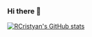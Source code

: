 ### Hi there 👋

[![RCristyan's GitHub stats](https://github-readme-stats.vercel.app/api?username=RCristyan&theme=vision-friendly-dark)](https://github.com/anuraghazra/github-readme-stats)

<!--
**RCristyan/RCristyan** is a ✨ _special_ ✨ repository because its `README.md` (this file) appears on your GitHub profile.

Here are some ideas to get you started:

- 🔭 I’m currently working on ...
- 🌱 I’m currently learning ...
- 👯 I’m looking to collaborate on ...
- 🤔 I’m looking for help with ...
- 💬 Ask me about ...
- 📫 How to reach me: ...
- 😄 Pronouns: ...
- ⚡ Fun fact: ...
-->

